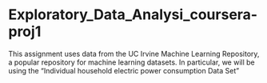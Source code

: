 # Exploratory_Data_Analysi_coursera-proj1
This assignment uses data from the UC Irvine Machine Learning Repository, a popular repository for machine learning datasets. In particular, we will be using the “Individual household electric power consumption Data Set” 
